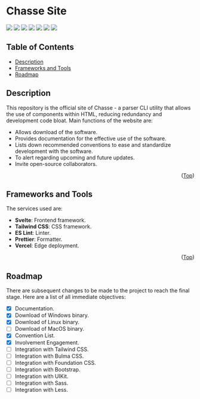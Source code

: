 # Chasse Site

<div id="top"></div>
<span>
    <img src="https://img.shields.io/badge/SvelteKit-FF3E00?style=for-the-badge&logo=Svelte&logoColor=white" />
    <img src="https://img.shields.io/badge/Tailwind_CSS-38B2AC?style=for-the-badge&logo=tailwind-css&logoColor=white" />
    <img src="https://img.shields.io/badge/postcss-DD3A0A?style=for-the-badge&logo=postcss&logoColor=white" />
    <img src="https://img.shields.io/badge/eslint-3A33D1?style=for-the-badge&logo=eslint&logoColor=white" />
    <img src="https://img.shields.io/badge/prettier-1A2C34?style=for-the-badge&logo=prettier&logoColor=F7BA3E" />
    <img src="https://img.shields.io/badge/Vite-B73BFE?style=for-the-badge&logo=vite&logoColor=FFD62E" />
    <img src="https://img.shields.io/badge/Vercel-000000?style=for-the-badge&logo=vercel&logoColor=white" />
</span>

## Table of Contents

-   [Description](#description)
-   [Frameworks and Tools](#frameworks-and-tools)
-   [Roadmap](#roadmap)

## Description

This repository is the official site of Chasse - a parser CLI utility that allows the use of components within HTML, reducing redundancy and development code bloat. Main functions of the website are:

-   Allows download of the software.
-   Provides documentation for the effective use of the software.
-   Lists down recommended conventions to ease and standardize development with the software.
-   To alert regarding upcoming and future updates.
-   Invite open-source collaborators.

<p align="right">(<a href="#top">Top</a>)</p>

## Frameworks and Tools

The services used are:

-   **Svelte**: Frontend framework.
-   **Tailwind CSS**: CSS framework.
-   **ES Lint**: Linter.
-   **Prettier**: Formatter.
-   **Vercel**: Edge deployment.

<p align="right">(<a href="#top">Top</a>)</p>

## Roadmap

There are subsequent changes to be made to the project to reach the final stage. Here are a list of all immediate objectives:

-   [x] Documentation.
-   [x] Download of Windows binary.
-   [x] Download of Linux binary.
-   [ ] Download of MacOS binary.
-   [x] Convention List.
-   [x] Involvement Engagement.
-   [ ] Integration with Tailwind CSS.
-   [ ] Integration with Bulma CSS.
-   [ ] Integration with Foundation CSS.
-   [ ] Integration with Bootstrap.
-   [ ] Integration with UIKit.
-   [ ] Integration with Sass.
-   [ ] Integration with Less.
